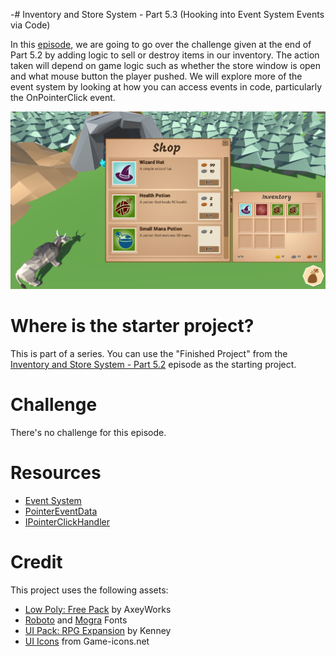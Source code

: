 -# Inventory and Store System - Part 5.3 (Hooking into Event System Events via Code)

In this [episode](https://channel9.msdn.com/Shows/dotGAME/Inventory-and-Store-System-Part-53-Hooking-into-Event-System-Events), we are going to go over the challenge given at the end of Part 5.2 by adding logic to sell or destroy items in our inventory. The action taken will depend on game logic such as whether the store window is open and what mouse button the player pushed. We will explore more of the event system by looking at how you can access events in code, particularly the OnPointerClick event. 

[![screenshot](screenshot.png)](https://channel9.msdn.com/Shows/dotGAME/Inventory-and-Store-System-Part-53-Hooking-into-Event-System-Events)

# Where is the starter project?
This is part of a series. You can use the "Finished Project" from the [Inventory and Store System - Part 5.2](../../4-2017/UnityItemSystemPt5.2-PlayerInventory) episode as the starting project.

# Challenge
There's no challenge for this episode.

# Resources

* [Event System](https://docs.unity3d.com/Manual/EventSystem.html)
* [PointerEventData](https://docs.unity3d.com/ScriptReference/EventSystems.PointerEventData.html)
* [IPointerClickHandler](https://docs.unity3d.com/ScriptReference/EventSystems.IPointerClickHandler.html)

# Credit

This project uses the following assets:

* [Low Poly: Free Pack](https://www.assetstore.unity3d.com/en/#!/content/58821) by AxeyWorks
* [Roboto](https://fonts.google.com/specimen/Roboto) and [Mogra](https://fonts.google.com/specimen/Mogra) Fonts
* [UI Pack: RPG Expansion](http://kenney.nl/assets/ui-pack-rpg-expansion) by Kenney
* [UI Icons](game-icons.net) from Game-icons.net